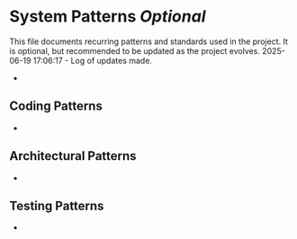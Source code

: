 # System Patterns *Optional*

This file documents recurring patterns and standards used in the project.
It is optional, but recommended to be updated as the project evolves.
2025-06-19 17:06:17 - Log of updates made.

*

## Coding Patterns

*   

## Architectural Patterns

*   

## Testing Patterns

*